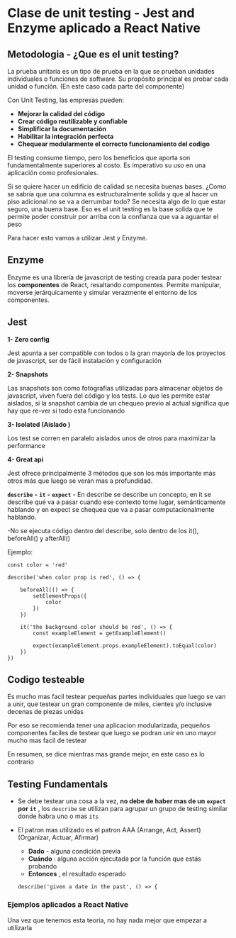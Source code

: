 # Clase de unit testing - Jest and Enzyme aplicado a React Native

Metodologia - ¿Que es el unit testing?
--------------------------------------

La prueba unitaria es un tipo de prueba en la que se prueban unidades individuales o funciones de software. Su propósito principal es probar cada unidad o función. (En este caso cada parte del componente)

  

Con Unit Testing, las empresas pueden:

*   **Mejorar la calidad del código**
*   **Crear código reutilizable y confiable**
*   **Simplificar la documentación**
*   **Habilitar la integración perfecta**
*   **Chequear modularmente el correcto funcionamiento del codigo**

  

El testing consume tiempo, pero los beneficios que aporta son fundamentalmente superiores al costo. Es imperativo su uso en una aplicación como profesionales.

  

Si se quiere hacer un edificio de calidad se necesita buenas bases. ¿Como se sabría que una columna es estructuralmente solida y que al hacer un piso adicional no se va a derrumbar todo? Se necesita algo de lo que estar seguro, una buena base. Eso es el unit testing es la base solida que te permite poder construir por arriba con la confianza que va a aguantar el peso

  

Para hacer esto vamos a utilizar Jest y Enzyme.

  

Enzyme
------

Enzyme es una librería de javascript de testing creada para poder testear los **componentes** de React, resaltando componentes. Permite manipular, moverse jerárquicamente y simular verazmente el entorno de los componentes.

  

Jest
----

**1- Zero config**

Jest apunta a ser compatible con todos o la gran mayoría de los proyectos de javascript, ser de fácil instalación y configuración

**2- Snapshots**

Las snapshots son como fotografías utilizadas para almacenar objetos de javascript, viven fuera del código y los tests. Lo que les permite estar aislados, si la snapshot cambia de un chequeo previo al actual significa que hay que re-ver si todo esta funcionando

**3- Isolated (Aislado )**

Los test se corren en paralelo aislados unos de otros para maximizar la performance

**4- Great api**

Jest ofrece principalmente 3 métodos que son los más importante más otros más que luego se verán mas a profundidad.

**`describe`** **-** **`it`** **-** **`expect`** \- En describe se describe un concepto, en it se describe qué va a pasar cuando ese contexto tome lugar, semánticamente hablando y en expect se chequea que va a pasar computacionalmente hablando.

  

\-No se ejecuta código dentro del describe, solo dentro de los it(), beforeAll() y afterAll()

  

Ejemplo:

  

```
const color = 'red'

describe('when color prop is red', () => {
	
	beforeAll(() => {
		setElementProps({
			color
		})
	})

	it('the background color should be red', () => {
		const exampleElement = getExampleElement()
		
		expect(exampleElement.props.exampleElement).toEqual(color)	
	})
})
```

  

Codigo testeable
----------------

Es mucho mas facil testear pequeñas partes individuales que luego se van a unir, que testear un gran componente de miles, cientes y/o inclusive decenas de piezas unidas

  

Por eso se recomienda tener una aplicacion modularizada, pequeños componentes faciles de testear que luego se podran unir en uno mayor mucho mas facil de testear

  

En resumen, se dice mientras mas grande mejor, en este caso es lo contrario

  

Testing Fundamentals
--------------------

*   Se debe testear una cosa a la vez, **no debe de haber mas de un** **`expect`** **por** **`it`** , los `describe` se utilizan para agrupar un grupo de testing similar donde habra uno o mas `its`
*   El patron mas utilizado es el patron AAA (Arrange, Act, Assert) (Organizar, Actuar, Afirmar)
    *   **Dado** - alguna condición previa
    *   **Cuándo** : alguna acción ejecutada por la función que estás probando
    *   **Entonces** , el resultado esperado
    
    ```
    describe('given a date in the past', () => {
    ```
    

### Ejemplos aplicados a React Native

Una vez que tenemos esta teoria, no hay nada mejor que empezar a utilizarla
